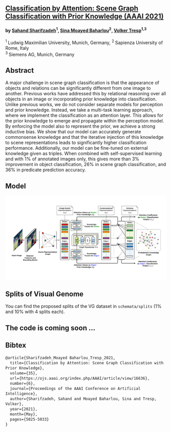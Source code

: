 ## [Classification by Attention: Scene Graph Classification with Prior Knowledge (AAAI 2021)](https://ojs.aaai.org/index.php/AAAI/article/view/16636)

#### by [Sahand Sharifzadeh](https://www.linkedin.com/in/sahandsharifzadeh/)<sup>1</sup>, [Sina Moayed Baharlou](https://www.sinabaharlou.com)<sup>2</sup>, [Volker Tresp](https://www.dbs.ifi.lmu.de/cms/personen/professoren/tresp/index.html)<sup>1,3</sup>
<sup>1 </sup> Ludwig Maximilian University, Munich, Germany, <sup>2 </sup> Sapienza University of Rome, Italy<br/>
<sup>3 </sup> Siemens AG, Munich, Germany<br/>

## Abstract
A major challenge in scene graph classification is that the appearance of objects and relations can be significantly different from one image to another. 
Previous works have addressed this by relational reasoning over all objects in an image or incorporating prior knowledge into classification. 
Unlike previous works, we do not consider separate models for perception and prior knowledge.
Instead, we take a multi-task learning approach, where we implement the classification as an attention layer. This allows for the prior knowledge to emerge and propagate within the perception model. By enforcing the model also to represent the prior, we achieve a strong inductive bias. 
We show that our model can accurately generate commonsense knowledge and that the iterative injection of this knowledge to scene representations leads to significantly higher classification performance. Additionally, our model can be fine-tuned on external knowledge given as triples. 
When combined with self-supervised learning and with 1% of annotated images only, this gives more than 3% improvement in object classification, 26% in scene graph classification, and 36% in predicate prediction accuracy.

## Model
<p align="center"><img src="docs/schema-architecture.png" title="Schema architecture."></p>
 
## Splits of Visual Genome

You can find the proposed splits of the VG dataset in `schemata/splits` (1% and 10% with 4 splits each).

## The code is coming soon ...

## Bibtex
```
@article{Sharifzadeh_Moayed Baharlou_Tresp_2021, 
  title={Classification by Attention: Scene Graph Classification with Prior Knowledge}, 
  volume={35}, 
  url={https://ojs.aaai.org/index.php/AAAI/article/view/16636}, 
  number={6}, 
  journal={Proceedings of the AAAI Conference on Artificial Intelligence}, 
  author={Sharifzadeh, Sahand and Moayed Baharlou, Sina and Tresp, Volker}, 
  year={2021}, 
  month={May}, 
  pages={5025-5033} 
}
```
